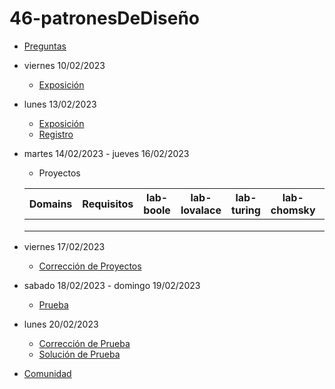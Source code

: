 # 46-patronesDeDiseño

- [Preguntas](https://escuela.it/cursos/curso-recurrencia-desarrollo-software/clase/patron)
- viernes 10/02/2023
  - [Exposición](https://escuela.it/cursos/curso-recurrencia-desarrollo-software/clase/patron)
- lunes 13/02/2023
  - [Exposición](https://escuela.it/cursos/curso-recurrencia-desarrollo-software/clase/patron)
  - [Registro](https://forms.gle/pA2QvsW32P4KtTD77)
- martes 14/02/2023 - jueves 16/02/2023
  - Proyectos
  
  |Domains|Requisitos|lab-boole|lab-lovalace|lab-turing|lab-chomsky|lab-bernersLee|
  |-------|----------|---------|------------|----------|-----------|--------------|
  |       |          |         |            |          |           |              |
  |       |          |         |            |          |           |              |
  |       |          |         |            |          |           |              |
- viernes 17/02/2023
  - [Corrección de Proyectos](https://escuela.it/cursos/curso-recurrencia-desarrollo-software/clase/patron)
- sabado 18/02/2023 - domingo 19/02/2023
  - [Prueba](https://forms.gle/hB9UJoN2PYiexctH8)
- lunes 20/02/2023
  - [Corrección de Prueba](https://escuela.it/cursos/curso-recurrencia-desarrollo-software/clase/patron)
  - [Solución de Prueba](https://docs.google.com/spreadsheets/d/1Uwtqa5VdD5wK2X7eLgkS6_th16aPnsW8pa5Ft2TyLPo/edit#gid=0)
- [Comunidad](https://app.slack.com/client/T02S3KYD464/C02TTLEJTJR)

